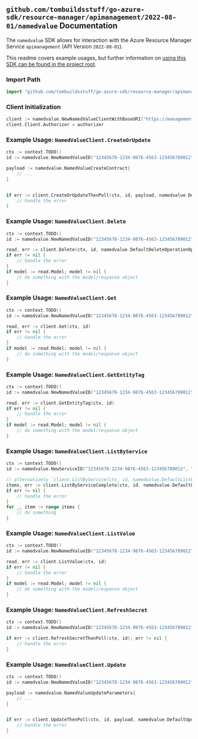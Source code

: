 
## `github.com/tombuildsstuff/go-azure-sdk/resource-manager/apimanagement/2022-08-01/namedvalue` Documentation

The `namedvalue` SDK allows for interaction with the Azure Resource Manager Service `apimanagement` (API Version `2022-08-01`).

This readme covers example usages, but further information on [using this SDK can be found in the project root](https://github.com/tombuildsstuff/go-azure-sdk/tree/main/docs).

### Import Path

```go
import "github.com/tombuildsstuff/go-azure-sdk/resource-manager/apimanagement/2022-08-01/namedvalue"
```


### Client Initialization

```go
client := namedvalue.NewNamedValueClientWithBaseURI("https://management.azure.com")
client.Client.Authorizer = authorizer
```


### Example Usage: `NamedValueClient.CreateOrUpdate`

```go
ctx := context.TODO()
id := namedvalue.NewNamedValueID("12345678-1234-9876-4563-123456789012", "example-resource-group", "serviceValue", "namedValueIdValue")

payload := namedvalue.NamedValueCreateContract{
	// ...
}


if err := client.CreateOrUpdateThenPoll(ctx, id, payload, namedvalue.DefaultCreateOrUpdateOperationOptions()); err != nil {
	// handle the error
}
```


### Example Usage: `NamedValueClient.Delete`

```go
ctx := context.TODO()
id := namedvalue.NewNamedValueID("12345678-1234-9876-4563-123456789012", "example-resource-group", "serviceValue", "namedValueIdValue")

read, err := client.Delete(ctx, id, namedvalue.DefaultDeleteOperationOptions())
if err != nil {
	// handle the error
}
if model := read.Model; model != nil {
	// do something with the model/response object
}
```


### Example Usage: `NamedValueClient.Get`

```go
ctx := context.TODO()
id := namedvalue.NewNamedValueID("12345678-1234-9876-4563-123456789012", "example-resource-group", "serviceValue", "namedValueIdValue")

read, err := client.Get(ctx, id)
if err != nil {
	// handle the error
}
if model := read.Model; model != nil {
	// do something with the model/response object
}
```


### Example Usage: `NamedValueClient.GetEntityTag`

```go
ctx := context.TODO()
id := namedvalue.NewNamedValueID("12345678-1234-9876-4563-123456789012", "example-resource-group", "serviceValue", "namedValueIdValue")

read, err := client.GetEntityTag(ctx, id)
if err != nil {
	// handle the error
}
if model := read.Model; model != nil {
	// do something with the model/response object
}
```


### Example Usage: `NamedValueClient.ListByService`

```go
ctx := context.TODO()
id := namedvalue.NewServiceID("12345678-1234-9876-4563-123456789012", "example-resource-group", "serviceValue")

// alternatively `client.ListByService(ctx, id, namedvalue.DefaultListByServiceOperationOptions())` can be used to do batched pagination
items, err := client.ListByServiceComplete(ctx, id, namedvalue.DefaultListByServiceOperationOptions())
if err != nil {
	// handle the error
}
for _, item := range items {
	// do something
}
```


### Example Usage: `NamedValueClient.ListValue`

```go
ctx := context.TODO()
id := namedvalue.NewNamedValueID("12345678-1234-9876-4563-123456789012", "example-resource-group", "serviceValue", "namedValueIdValue")

read, err := client.ListValue(ctx, id)
if err != nil {
	// handle the error
}
if model := read.Model; model != nil {
	// do something with the model/response object
}
```


### Example Usage: `NamedValueClient.RefreshSecret`

```go
ctx := context.TODO()
id := namedvalue.NewNamedValueID("12345678-1234-9876-4563-123456789012", "example-resource-group", "serviceValue", "namedValueIdValue")

if err := client.RefreshSecretThenPoll(ctx, id); err != nil {
	// handle the error
}
```


### Example Usage: `NamedValueClient.Update`

```go
ctx := context.TODO()
id := namedvalue.NewNamedValueID("12345678-1234-9876-4563-123456789012", "example-resource-group", "serviceValue", "namedValueIdValue")

payload := namedvalue.NamedValueUpdateParameters{
	// ...
}


if err := client.UpdateThenPoll(ctx, id, payload, namedvalue.DefaultUpdateOperationOptions()); err != nil {
	// handle the error
}
```
